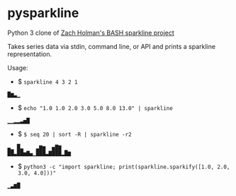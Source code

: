 pysparkline
====

Python 3 clone of [Zach Holman's BASH sparkline project](https://github.com/holman/spark)

Takes series data via stdin, command line, or API and prints a sparkline representation.

Usage:

- $ `sparkline 4 3 2 1`
```
█▆▃▁
```
- $ `echo "1.0 1.0 2.0 3.0 5.0 8.0 13.0" | sparkline`
```
▁▁▂▂▃▅█
```
- $ `$ seq 20 | sort -R | sparkline -r2`
```
▃▁ █▂    ▂▆▅  ▄▇▆   
██▃██▅▇▄▁███▃▇███▂█▆
```
- $ `python3 -c "import sparkline; print(sparkline.sparkify([1.0, 2.0, 3.0, 4.0]))"`
```
▁▃▆█
```
